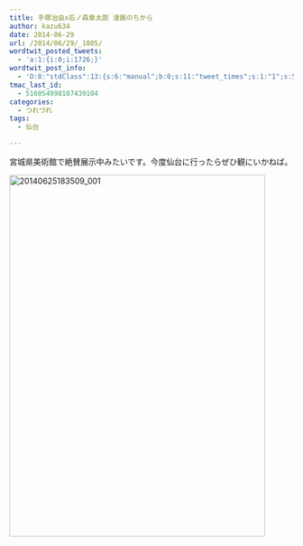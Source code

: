 ```yaml
---
title: 手塚治虫x石ノ森章太郎 漫画のちから
author: kazu634
date: 2014-06-29
url: /2014/06/29/_1805/
wordtwit_posted_tweets:
  - 'a:1:{i:0;i:1726;}'
wordtwit_post_info:
  - 'O:8:"stdClass":13:{s:6:"manual";b:0;s:11:"tweet_times";s:1:"1";s:5:"delay";s:1:"0";s:7:"enabled";s:1:"1";s:10:"separation";i:60;s:7:"version";s:3:"3.6";s:14:"tweet_template";b:0;s:6:"status";i:2;s:6:"result";a:0:{}s:13:"tweet_counter";i:2;s:13:"tweet_log_ids";a:1:{i:0;i:1726;}s:9:"hash_tags";a:0:{}s:8:"accounts";a:1:{i:0;s:7:"kazu634";}}'
tmac_last_id:
  - 516054998107439104
categories:
  - つれづれ
tags:
  - 仙台

---
```

宮城県美術館で絶賛展示中みたいです。今度仙台に行ったらぜひ観にいかねば。

<a href="https://www.flickr.com/photos/42332031@N02/14502503514" onclick="__gaTracker('send', 'event', 'outbound-article', 'https://www.flickr.com/photos/42332031@N02/14502503514', '');" title="20140625183509_001 by Kazuhiro MUSASHI, on Flickr"><img class="aligncenter" src="https://farm4.staticflickr.com/3850/14502503514_1c7f1c4c60_z.jpg" alt="20140625183509_001" width="453" height="640" /></a>